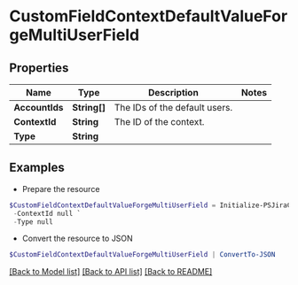 # CustomFieldContextDefaultValueForgeMultiUserField
## Properties

Name | Type | Description | Notes
------------ | ------------- | ------------- | -------------
**AccountIds** | **String[]** | The IDs of the default users. | 
**ContextId** | **String** | The ID of the context. | 
**Type** | **String** |  | 

## Examples

- Prepare the resource
```powershell
$CustomFieldContextDefaultValueForgeMultiUserField = Initialize-PSJiraCustomFieldContextDefaultValueForgeMultiUserField  -AccountIds null `
 -ContextId null `
 -Type null
```

- Convert the resource to JSON
```powershell
$CustomFieldContextDefaultValueForgeMultiUserField | ConvertTo-JSON
```

[[Back to Model list]](../README.md#documentation-for-models) [[Back to API list]](../README.md#documentation-for-api-endpoints) [[Back to README]](../README.md)


